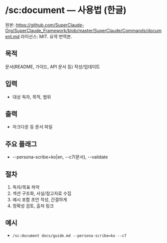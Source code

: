 # /sc:document — 사용법 (한글)

원본: https://github.com/SuperClaude-Org/SuperClaude_Framework/blob/master/SuperClaude/Commands/document.md
라이선스: MIT. 요약 번역본.

## 목적
문서(README, 가이드, API 문서 등) 작성/업데이트

## 입력
- 대상 독자, 목적, 범위

## 출력
- 마크다운 등 문서 파일

## 주요 플래그
- --persona-scribe=ko|en, --c7(문서), --validate

## 절차
1) 독자/목표 파악
2) 섹션 구조화, 사실/참고자료 수집
3) 예시 포함 초안 작성, 간결하게
4) 정확성 검토, 출처 링크

## 예시
- `/sc:document docs/guide.md --persona-scribe=ko --c7`
